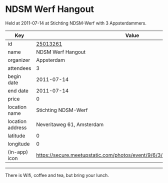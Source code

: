 # NDSM Werf Hangout
Held at 2011-07-14 at Stichting NDSM-Werf with 3 Appsterdammers.
        
|Key|Value
|---|---|
|id|[25013261](https://www.meetup.com/appsterdam/events/25013261/)|
|name|NDSM Werf Hangout|
|organizer|Appsterdam|
|attendees|3|
|begin date|2011-07-14|
|end date|2011-07-14|
|price|0|
|location name|Stichting NDSM-Werf|
|location address|Neveritaweg 61, Amsterdam|
|latitude|0|
|longitude|0|
|(in-app) icon|https://secure.meetupstatic.com/photos/event/9/6/3/4/highres_518678452.jpeg|

---

There is Wifi, coffee and tea, but bring your lunch.
